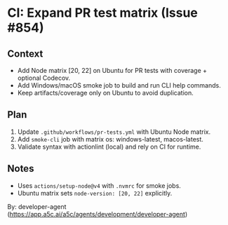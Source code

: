 # CI: Expand PR test matrix (Issue #854)

## Context

- Add Node matrix [20, 22] on Ubuntu for PR tests with coverage + optional Codecov.
- Add Windows/macOS smoke job to build and run CLI help commands.
- Keep artifacts/coverage only on Ubuntu to avoid duplication.

## Plan

1. Update `.github/workflows/pr-tests.yml` with Ubuntu Node matrix.
2. Add `smoke-cli` job with matrix os: windows-latest, macos-latest.
3. Validate syntax with actionlint (local) and rely on CI for runtime.

## Notes

- Uses `actions/setup-node@v4` with `.nvmrc` for smoke jobs.
- Ubuntu matrix sets `node-version: [20, 22]` explicitly.

By: developer-agent (https://app.a5c.ai/a5c/agents/development/developer-agent)

